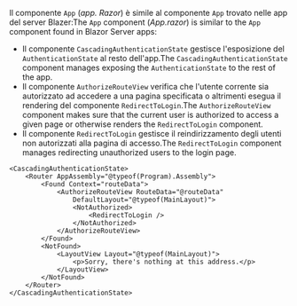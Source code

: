 <span data-ttu-id="dd0d4-101">Il componente `App` (*app. Razor*) è simile al componente `App` trovato nelle app del server Blazer:</span><span class="sxs-lookup"><span data-stu-id="dd0d4-101">The `App` component (*App.razor*) is similar to the `App` component found in Blazor Server apps:</span></span>

* <span data-ttu-id="dd0d4-102">Il componente `CascadingAuthenticationState` gestisce l'esposizione del `AuthenticationState` al resto dell'app.</span><span class="sxs-lookup"><span data-stu-id="dd0d4-102">The `CascadingAuthenticationState` component manages exposing the `AuthenticationState` to the rest of the app.</span></span>
* <span data-ttu-id="dd0d4-103">Il componente `AuthorizeRouteView` verifica che l'utente corrente sia autorizzato ad accedere a una pagina specificata o altrimenti esegua il rendering del componente `RedirectToLogin`.</span><span class="sxs-lookup"><span data-stu-id="dd0d4-103">The `AuthorizeRouteView` component makes sure that the current user is authorized to access a given page or otherwise renders the `RedirectToLogin` component.</span></span>
* <span data-ttu-id="dd0d4-104">Il componente `RedirectToLogin` gestisce il reindirizzamento degli utenti non autorizzati alla pagina di accesso.</span><span class="sxs-lookup"><span data-stu-id="dd0d4-104">The `RedirectToLogin` component manages redirecting unauthorized users to the login page.</span></span>

```razor
<CascadingAuthenticationState>
    <Router AppAssembly="@typeof(Program).Assembly">
        <Found Context="routeData">
            <AuthorizeRouteView RouteData="@routeData" 
                DefaultLayout="@typeof(MainLayout)">
                <NotAuthorized>
                    <RedirectToLogin />
                </NotAuthorized>
            </AuthorizeRouteView>
        </Found>
        <NotFound>
            <LayoutView Layout="@typeof(MainLayout)">
                <p>Sorry, there's nothing at this address.</p>
            </LayoutView>
        </NotFound>
    </Router>
</CascadingAuthenticationState>
```
